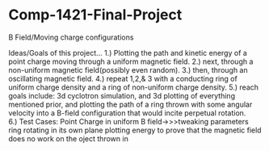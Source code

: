 # Comp-1421-Final-Project
B Field/Moving charge configurations 

Ideas/Goals of this project...
1.) Plotting the path and kinetic energy of a point charge moving through a uniform magnetic field. 
2.) next, through a non-uniform magnetic field(possibly even random). 
3.) then, through an oscillating magnetic field. 
4.) repeat 1,2,& 3 with a conducting ring of uniform charge density and a ring of non-uniform charge density. 
5.) reach goals include: 3d cyclotron simulation, and 3d plotting of everything mentioned prior, and plotting the path of a ring thrown with some angular velocity into a B-field configuration that would incite perpetual rotation.   
6.) Test Cases: 
    Point Charge in uniform B field->>>tweaking parameters 
    ring rotating in its own plane 
    plotting energy to prove that the magnetic field does no work on the oject thrown in
    
